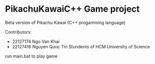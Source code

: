 # PikachuKawaiC++ Game project
Beta version of Pikachu Kawai (C++ progamming language)

Contributors:
- 22127174 Ngo Van Khai
- 22127416 Nguyen Quoc Tin
Stundents of HCM University of Science

run main.bat to play game
